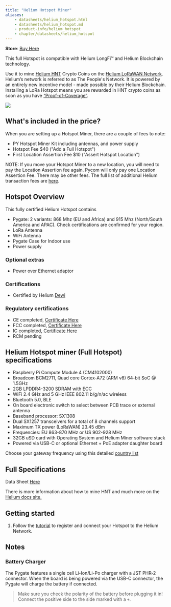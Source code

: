 ```yaml
---
title: "Helium Hotspot Miner"
aliases:
    - datasheets/helium_hotspot.html
    - datasheets/helium_hotspot.md
    - product-info/helium_hotspot
    - chapter/datasheets/helium_hotspot
---
```


**Store**: [Buy Here](https://pycom.io/product/helium-hotspot-miner-batch-3/)

This full Hotspot is compatible with Helium LongFi™ and Helium Blockchain technology.

Use it to mine [Helium HNT](https://www.helium.com/token) Crypto Coins on the [Helium LoRaWAN Network](https://www.helium.com/lorawan). Helium’s network is referred to as The People's Network. It is powered by an entirely new incentive model - made possible by their Helium Blockchain. 
Installing a LoRa Hotspot means you are rewarded in HNT crypto coins as soon as you have [“Proof-of-Coverage”](https://docs.helium.com/blockchain/proof-of-coverage/).

![](/gitbook/assets/hotspot1.png)

## What's included in the price?
When you are setting up a Hotspot Miner, there are a couple of fees to note:

* PY Hotspot Miner Kit including antennas, and power supply
* Hotspot Fee $40 ("Add a Full Hotspot")
* First Location Assertion Fee $10 ("Assert Hotspot Location")

NOTE: If you move your Hotspot Miner to a new location, you will need to pay the Location Assertion fee again. 
Pycom will only pay one Location Assertion Fee. There may be other fees. The full list of additional Helium transaction fees are [here](https://docs.helium.com/blockchain/transaction-fees/).

## Hotspot Overview
This fully certified Helium Hotspot contains

* Pygate: 2 variants: 868 Mhz (EU and Africa) and 915 Mhz (North/South America and APAC). Check certifications are confirmed for your region.
* LoRa Antenna
* WiFi Antenna
* Pygate Case for Indoor use
* Power supply

### Optional extras

* Power over Ethernet adaptor 

### Certifications

* Certified by Helium [Dewi](https://www.helium.com/ecosystem)


### Regulatory certifications

* CE completed, [Certificate Here](/gitbook/assets/lorawan/helium/CECert.pdf)
* FCC completed, [Certificate Here](/gitbook/assets/lorawan/helium/FCCCert.pdf)
* IC completed, [Certificate Here](/gitbook/assets/lorawan/helium/ICCert.pdf)
* RCM pending

## Helium Hotspot miner (Full Hotspot) specifications

* Raspberry Pi Compute Module 4 (CM4102000)
* Broadcom BCM2711, Quad core Cortex-A72 (ARM v8) 64-bit SoC @ 1.5GHz
* 2GB LPDDR4-3200 SDRAM with ECC
* WiFi 2.4 GHz and 5 GHz IEEE 802.11 b/g/n/ac wireless
* Bluetooth 5.0, BLE
* On board electronic switch to select between PCB trace or external antenna
* Baseband processor: SX1308
* Dual SX1257 transceivers for a total of 8 channels support
* Maximum TX power (LoRaWAN) 23.45 dBm
* Frequencies: EU 863-870 MHz or US 902-928 MHz
* 32GB uSD card with Operating System and Helium Miner software stack
* Powered via USB-C or optional Ethernet + PoE adapter daughter board

Choose your gateway frequency using this detailed [country list](https://lora-alliance.org/sites/default/files/2020-06/rp_2-1.0.1.pdf)

## Full Specifications

Data Sheet [Here](https://pycom.io/wp-content/uploads/2022/07/Hotspot_Spec-sheet-V1.13-First-Release.pdf)

There is more information about how to mine HNT and much more on the [Helium docs site.](https://docs.helium.com/)

## Getting started
1. Follow the [tutorial](https://docs.pycom.io/gettingstarted/registration/lora/helium_hotspot_registration/) to register and connect your Hotspot  to the Helium Network.

## Notes
### Battery Charger

The Pygate features a single cell Li-Ion/Li-Po charger with a JST PHR‑2 connector. When the board is being powered via the USB-C connector, the Pygate will charge the battery if connected.
> Make sure you check the polarity of the battery before plugging it in! Connect the positive side to the side marked with a `+`.


